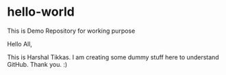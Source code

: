 # hello-world
This is Demo Repository for working purpose

Hello All,

This is Harshal Tikkas. I am creating some dummy stuff here to understand GitHub. 
Thank you. :)
